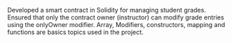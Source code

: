 Developed a smart contract in Solidity for managing student grades. 
Ensured that only the contract owner (instructor) can modify grade entries using the onlyOwner modifier.
Array, Modifiers, constructors, mapping and functions are basics topics used in the project.
